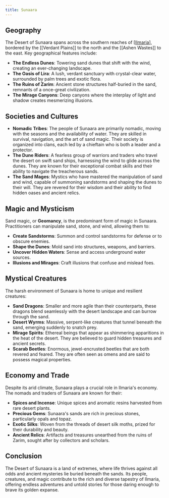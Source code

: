 ```yaml
---
title: Sunaara
---
```

## Geography

The Desert of Sunaara spans across the southern reaches of [[Ilmaria]], bordered by the [[Verdant Plains]] to the north and the [[Ashen Wastes]] to the east. Key geographical features include:

- **The Endless Dunes**: Towering sand dunes that shift with the wind, creating an ever-changing landscape.
- **The Oasis of Lira**: A lush, verdant sanctuary with crystal-clear water, surrounded by palm trees and exotic flora.
- **The Ruins of Zarim**: Ancient stone structures half-buried in the sand, remnants of a once-great civilization.
- **The Mirage Canyons**: Deep canyons where the interplay of light and shadow creates mesmerizing illusions.

## Societies and Cultures

- **Nomadic Tribes**: The people of Sunaara are primarily nomadic, moving with the seasons and the availability of water. They are skilled in survival, navigation, and the art of sand magic. Their society is organized into clans, each led by a chieftain who is both a leader and a protector.
- **The Dune Riders**: A fearless group of warriors and traders who travel the desert on swift sand ships, harnessing the wind to glide across the dunes. They are known for their exceptional combat skills and their ability to navigate the treacherous sands.
- **The Sand Mages**: Mystics who have mastered the manipulation of sand and wind, capable of summoning sandstorms and shaping the dunes to their will. They are revered for their wisdom and their ability to find hidden oases and ancient relics.

## Magic and Mysticism

Sand magic, or **Geomancy**, is the predominant form of magic in Sunaara. Practitioners can manipulate sand, stone, and wind, allowing them to:

- **Create Sandstorms**: Summon and control sandstorms for defense or to obscure enemies.
- **Shape the Dunes**: Mold sand into structures, weapons, and barriers.
- **Uncover Hidden Waters**: Sense and access underground water sources.
- **Illusions and Mirages**: Craft illusions that confuse and mislead foes.

## Mystical Creatures

The harsh environment of Sunaara is home to unique and resilient creatures:

- **Sand Dragons**: Smaller and more agile than their counterparts, these dragons blend seamlessly with the desert landscape and can burrow through the sand.
- **Desert Wyrms**: Massive, serpent-like creatures that tunnel beneath the sand, emerging suddenly to snatch prey.
- **Mirage Spirits**: Ethereal beings that appear as shimmering apparitions in the heat of the desert. They are believed to guard hidden treasures and ancient secrets.
- **Scarab Beetles**: Enormous, jewel-encrusted beetles that are both revered and feared. They are often seen as omens and are said to possess magical properties.

## Economy and Trade

Despite its arid climate, Sunaara plays a crucial role in Ilmaria's economy. The nomads and traders of Sunaara are known for their:

- **Spices and Incense**: Unique spices and aromatic resins harvested from rare desert plants.
- **Precious Gems**: Sunaara's sands are rich in precious stones, particularly opals and topaz.
- **Exotic Silks**: Woven from the threads of desert silk moths, prized for their durability and beauty.
- **Ancient Relics**: Artifacts and treasures unearthed from the ruins of Zarim, sought after by collectors and scholars.

## Conclusion

The Desert of Sunaara is a land of extremes, where life thrives against all odds and ancient mysteries lie buried beneath the sands. Its people, creatures, and magic contribute to the rich and diverse tapestry of Ilmaria, offering endless adventures and untold stories for those daring enough to brave its golden expanse.

[//begin]: # "Autogenerated link references for markdown compatibility"
[Ilmaria]: index.md "Ilmaria"
[//end]: # "Autogenerated link references"
